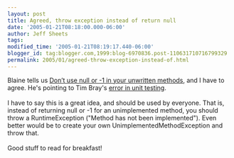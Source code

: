 ```yaml
---
layout: post
title: Agreed, throw exception instead of return null
date: '2005-01-21T08:18:00.000-06:00'
author: Jeff Sheets
tags:
modified_time: '2005-01-21T08:19:17.440-06:00'
blogger_id: tag:blogger.com,1999:blog-6970836.post-110631710716799329
permalink: 2005/01/agreed-throw-exception-instead-of.html
---
```


Blaine tells us <a
      href="http://www.blainekendall.com/index.php/archives/2005/01/20/dont-use-null-or-1-in-your-unwritten-methods/">Don’t
      use null or -1 in your unwritten methods</a>, and I have to agree. He's pointing to Tim
      Bray's <a href="http://www.tbray.org/ongoing/When/200x/2005/01/18/TestingOrder">error in
      unit testing</a>.
      <br />
      <br />I have to say this is a great idea, and should be used by everyone. That is,
      instead of returning null or -1 for an unimplemented method, you should throw a
      RuntimeException ("Method has not been implemented"). Even better would be to create your own
      UnimplementedMethodException and throw that.
      <br />
      <br />Good stuff to read for breakfast!